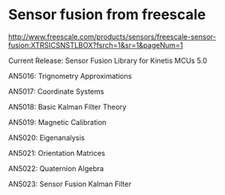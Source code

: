 # Sensor fusion from freescale

http://www.freescale.com/products/sensors/freescale-sensor-fusion:XTRSICSNSTLBOX?fsrch=1&sr=1&pageNum=1

Current Release: Sensor Fusion Library for Kinetis MCUs 5.0

AN5016: Trignometry Approximations

AN5017: Coordinate Systems

AN5018: Basic Kalman Filter Theory

AN5019: Magnetic Calibration

AN5020: Eigenanalysis

AN5021: Orientation Matrices

AN5022: Quaternion Algebra

AN5023: Sensor Fusion Kalman Filter